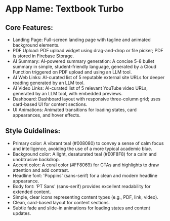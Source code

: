 # **App Name**: Textbook Turbo

## Core Features:

- Landing Page: Full-screen landing page with tagline and animated background elements.
- PDF Upload: PDF upload widget using drag-and-drop or file picker; PDF is stored in Firebase Storage.
- AI Summary: AI-powered summary generation: A concise 5-8 bullet summary in simple, student-friendly language, generated by a Cloud Function triggered on PDF upload and using an LLM tool.
- AI Web Links: AI-curated list of 5 reputable external site URLs for deeper reading generated by an LLM tool.
- AI Video Links: AI-curated list of 5 relevant YouTube video URLs, generated by an LLM tool, with embedded previews.
- Dashboard: Dashboard layout with responsive three-column grid; uses card-based UI for content sections.
- UI Animations: Animated transitions for loading states, card appearances, and hover effects.

## Style Guidelines:

- Primary color: A vibrant teal (#008080) to convey a sense of calm focus and intelligence, avoiding the use of a more typical academic blue.
- Background color: A light, desaturated teal (#E0F8F8) for a calm and unobtrusive backdrop.
- Accent color: A coral color (#FF8069) for CTAs and highlights to draw attention and add contrast.
- Headline font: 'Poppins' (sans-serif) for a clean and modern headline appearance.
- Body font: 'PT Sans' (sans-serif) provides excellent readability for extended content.
- Simple, clear icons representing content types (e.g., PDF, link, video).
- Clean, card-based layout for content sections.
- Subtle fade and slide-in animations for loading states and content updates.